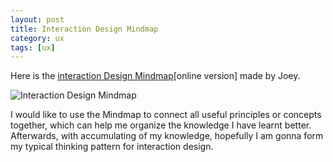 ```yaml
---
layout: post
title: Interaction Design Mindmap
category: ux
tags: [ux]
---
```


Here is the [interaction Design Mindmap](https://www.processon.com/view/link/56306280e4b0ae8573ff4f8e)[online version] made by Joey. 

![Interaction Design Mindmap](http://7xoj81.com1.z0.glb.clouddn.com/2015-10-28-1.png)

I would like to use the Mindmap to connect all useful principles or concepts together, which can help me organize the knowledge I have learnt better. Afterwards, with accumulating of my knowledge, hopefully I am gonna form my typical thinking pattern for interaction design.